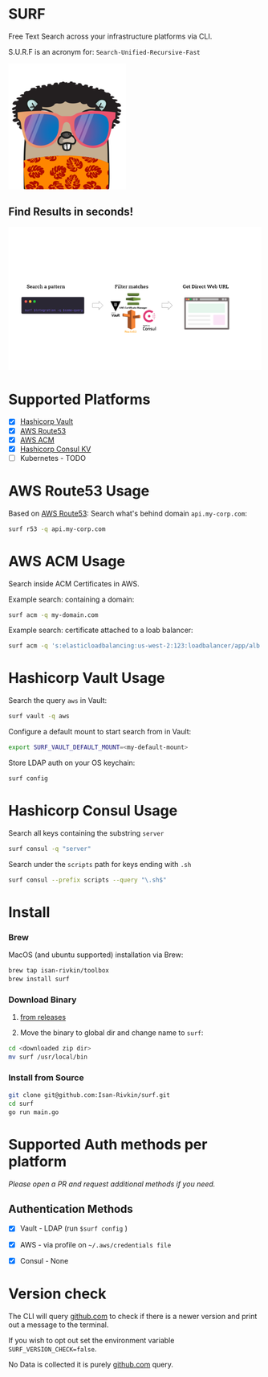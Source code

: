 # SURF

Free Text Search across your infrastructure platforms via CLI.

S.U.R.F is an acronym for: `Search-Unified-Recursive-Fast` 

![image info](./docs/xs-logo.png)

## Find Results in seconds! 

![image info](./docs/surf-flow2.png)

# Supported Platforms

- [x] [Hashicorp Vault](https://www.vaultproject.io/)
- [X] [AWS Route53](https://github.com/Isan-Rivkin/route53-cli)
- [X] [AWS ACM](https://aws.amazon.com/certificate-manager/)
- [X] [Hashicorp Consul KV](https://www.consul.io/docs/dynamic-app-config/kv)
- [ ] Kubernetes - TODO  

# AWS Route53 Usage 

Based on [AWS Route53](https://github.com/Isan-Rivkin/route53-cli): Search what's behind domain `api.my-corp.com`: 

```bash 
surf r53 -q api.my-corp.com
```

# AWS ACM Usage 

Search inside ACM Certificates in AWS.

Example search: containing a domain: 

```bash
surf acm -q my-domain.com
```

Example search: certificate attached to a loab balancer: 

```bash
surf acm -q 's:elasticloadbalancing:us-west-2:123:loadbalancer/app/alb' --filter-used-by
```

# Hashicorp Vault Usage 

Search the query `aws` in Vault: 

```bash
surf vault -q aws 
```

Configure a default mount to start search from in Vault: 

```bash
export SURF_VAULT_DEFAULT_MOUNT=<my-default-mount>
```

Store LDAP auth on your OS keychain: 

```bash
surf config
```

# Hashicorp Consul Usage

Search all keys containing the substring `server` 

```bash
surf consul -q "server"
```

Search under the `scripts` path for keys ending with `.sh`

```bash
surf consul --prefix scripts --query "\.sh$"
```

# Install 

### Brew 

MacOS (and ubuntu supported) installation via Brew:

```bash
brew tap isan-rivkin/toolbox
brew install surf
```

### Download Binary

1. [from releases](https://github.com/Isan-Rivkin/surf/releases)

2. Move the binary to global dir and change name to `surf`:

```bash
cd <downloaded zip dir>
mv surf /usr/local/bin
```

### Install from Source

```bash
git clone git@github.com:Isan-Rivkin/surf.git
cd surf
go run main.go
```

# Supported Auth methods per platform

*Please open a PR and request additional methods if you need.*

## Authentication Methods 

- [x] Vault - LDAP (run `$surf config` )
- [x] AWS - via profile on `~/.aws/credentials file`
- [x] Consul - None


# Version check 

The CLI will query [github.com](https://github.com/Isan-Rivkin/surf/releases) to check if there is a newer version and print out a message to the terminal.

If you wish to opt out set the environment variable `SURF_VERSION_CHECK=false`. 

No Data is collected it is purely [github.com](https://github.com/Isan-Rivkin/surf/releases) query.




